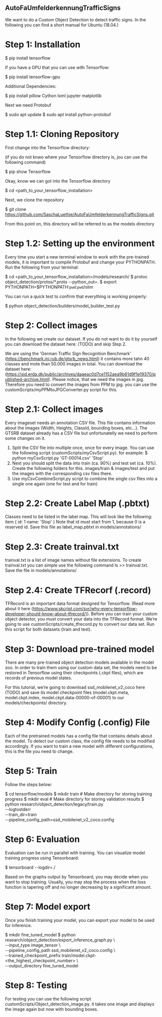 ## AutoFaUmfelderkennungTrafficSigns
We want to do a Custom Object Detection to detect traffic signs. In the following you can find a short manual for Ubuntu (18.04.)

# Step 1: Installation
$ pip install tensorflow

If you have a GPU that you can use with Tensorflow:

$ pip install tensorflow-gpu

Additional Dependencies:

$ pip install pillow Cython lxml jupyter matplotlib

Next we need Protobuf

$ sudo apt update
$ sudo apt install python-protobuf

# Step 1.1: Cloning Repository
First change into the Tensorflow directory:

(if you do not knwo where your Tensorflow directory is, jou can use the following command)

$ pip show Tensorflow

Okay, know we can got into the Tensorflow directory

$ cd <path_to_your_tensorflow_installation>

Next, we clone the repository

$ git clone https://github.com/SaschaLuethje/AutoFaUmfelderkennungTrafficSigns.git

From this point on, this directory will be referred to as the models directory

# Step 1.2: Setting up the environment
Every time you start a new terminal window to work with the pre-trained models, it is important to compile Protobuf and change your PYTHONPATH.
Run the following from your terminal:

$ cd <path_to_your_tensorflow_installation>/models/research/
$ protoc object_detection/protos/*.proto --python_out=.
$ export PYTHONPATH=$PYTHONPATH:`pwd`:`pwd`/slim

You can run a quick test to confirm that everything is working properly:

$ python object_detection/builders/model_builder_test.py

# Step 2: Collect images
In the following we create our dataset. If you do not want to do it by yourself you can download the dataset here: (TODO) and skip Step 2.

We are using the 'German Traffic Sign Recognition Benchmark' (https://benchmark.ini.rub.de/gtsrb_news.html) it contains more tahn 40 classes and mote than 50.000 images in total. You can download the dataset here: (https://sid.erda.dk/public/archives/daaeac0d7ce1152aea9b61d9f1e19370/published-archive.html).
Please notice, that we need the images in jpg. Therefore you need to convert the images from PPM to jpg. you can use the customScripts/myPPMtoJPGConverter.py script for this.

# Step 2.1: Collect images
Every imageset needs an annotation CSV file. This file contains information about the images (Width, Heights, ClassId, bounding boxes, etc...). The GTSRB dataset already has a CSV file but unfortunatelly we need to perform some changes on it.
1. Split the CSV file into multiple once, once for every image. You can use the following script (customScripts/myCsvScript.py).
for example:
$ python myCsvScript.py 'GT-00014.csv' 'Stop'
2. Next you should split the data into train (ca. 90%) and test set (ca. 10%). Create the following folders for this. images/train & images/test and put the images with the corresponding csv files there.
3. Use myCsvCombineScript.py script to combine the single csv files into a single one again (one for test and for train)


# Step 2.2: Create Label Map (.pbtxt)
Classes need to be listed in the label map. This will look like the following:
item {
    id: 1
    name: 'Stop'
}
Note that id must start from 1, because 0 is a reserved id.
Save this file as label_map.pbtxt in models/annotations/

# Step 2.3: Create trainval.txt
trainval.txt is a list of image names without file extensions. To create trainval.txt you can simple use the following command ls >> trainval.txt. Save the file in models/annotations/

# Step 2.4: Create TFRecorf (.record)
TFRecord is an important data format designed for Tensorflow. (Read more about it here (https://www.skcript.com/svr/why-every-tensorflow-developer-should-know-about-tfrecord/)). Before you can train your custom object detector, you must convert your data into the TFRecord format. We’re going to use customScripts/create_tfrecord.py to convert our data set. Run this script for both datasets (train and test).

# Step 3: Download pre-trained model
There are many pre-trained object detection models available in the model zoo. In order to train them using our custom data set, the models need to be restored in Tensorflow using their checkpoints (.ckpt files), which are records of previous model states.

For this tutorial, we’re going to download ssd_mobilenet_v2_coco here (TODO) and save its model checkpoint files (model.ckpt.meta, model.ckpt.index, model.ckpt.data-00000-of-00001) to our models/checkpoints/ directory.

# Step 4: Modify Config (.config) File
Each of the pretrained models has a config file that contains details about the model. To detect our custom class, the config file needs to be modified accordingly. If you want to train a new model with different configurations, this is the file you need to change.

# Step 5: Train
Follow the steps below:

$ cd tensorflow/models 
$ mkdir train # Make directory for storing training progress
$ mkdir eval # Make directory for storing validation results
$ python research/object_detection/legacy/train.py \
    --logtostderr \
    --train_dir=train \
    --pipeline_config_path=ssd_mobilenet_v2_coco.config
    
# Step 6: Evaluation
Evaluation can be run in parallel with training. You can visualize model training progress using Tensorboard:

$ tensorboard --logdir=./

Based on the graphs output by Tensorboard, you may decide when you want to stop training. Usually, you may stop the process when the loss function is tapering off and no longer decreasing by a significant amount.

# Step 7: Model export
Once you finish training your model, you can export your model to be used for inference.

$ mkdir fine_tuned_model
$ python research/object_detection/export_inference_graph.py \    
--input_type image_tensor \    
--pipeline_config_path ssd_mobilenet_v2_coco.config \    
--trained_checkpoint_prefix  train/model.ckpt-<the_highest_checkpoint_number> \    
--output_directory fine_tuned_model

# Step 8: Testing
For testing you can use the following script customScripts/Object_detection_image.py. it takes one image and displays the image again but now with bounding boxes.


